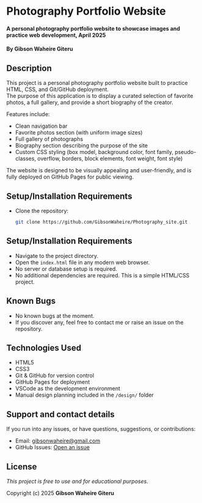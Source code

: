 # Photography Portfolio Website
#### A personal photography portfolio website to showcase images and practice web development, April 2025
#### By **Gibson Waheire Giteru**

## Description

This project is a personal photography portfolio website built to practice HTML, CSS, and Git/GitHub deployment.  
The purpose of this application is to display a curated selection of favorite photos, a full gallery, and provide a short biography of the creator.

Features include:
- Clean navigation bar
- Favorite photos section (with uniform image sizes)
- Full gallery of photographs
- Biography section describing the purpose of the site
- Custom CSS styling (box model, background color, font family, pseudo-classes, overflow, borders, block elements, font weight, font style)

The website is designed to be visually appealing and user-friendly, and is fully deployed on GitHub Pages for public viewing.

## Setup/Installation Requirements

* Clone the repository:
  ```bash
  git clone https://github.com/GibsonWaheire/Photography_site.git
  
## Setup/Installation Requirements

* Navigate to the project directory.
* Open the `index.html` file in any modern web browser.
* No server or database setup is required.
* No additional dependencies are required. This is a simple HTML/CSS project.

## Known Bugs

* No known bugs at the moment.
* If you discover any, feel free to contact me or raise an issue on the repository.

## Technologies Used

* HTML5
* CSS3
* Git & GitHub for version control
* GitHub Pages for deployment
* VSCode as the development environment
* Manual design planning included in the `/design/` folder

## Support and contact details

If you run into any issues, or have questions, suggestions, or contributions:

* Email: gibsonwaheire@gmail.com
* GitHub Issues: [Open an issue](https://github.com/GibsonWaheire/Photography_site/issues)

## License

*This project is free to use and for educational purposes.*

Copyright (c) 2025 **Gibson Waheire Giteru**
